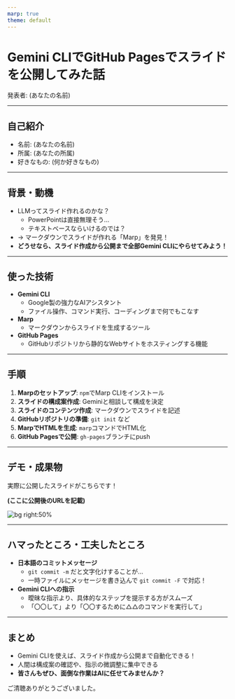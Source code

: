 ```yaml
---
marp: true
theme: default
---
```


# Gemini CLIでGitHub Pagesでスライドを公開してみた話

発表者: (あなたの名前)

---

## 自己紹介

- 名前: (あなたの名前)
- 所属: (あなたの所属)
- 好きなもの: (何か好きなもの)

---

## 背景・動機

- LLMってスライド作れるのかな？
  - PowerPointは直接無理そう...
  - テキストベースならいけるのでは？
- → マークダウンでスライドが作れる「Marp」を発見！
- **どうせなら、スライド作成から公開まで全部Gemini CLIにやらせてみよう！**

---

## 使った技術

- **Gemini CLI**
  - Google製の強力なAIアシスタント
  - ファイル操作、コマンド実行、コーディングまで何でもこなす
- **Marp**
  - マークダウンからスライドを生成するツール
- **GitHub Pages**
  - GitHubリポジトリから静的なWebサイトをホスティングする機能

---

## 手順

1. **Marpのセットアップ**: `npm`でMarp CLIをインストール
2. **スライドの構成案作成**: Geminiと相談して構成を決定
3. **スライドのコンテンツ作成**: マークダウンでスライドを記述
4. **GitHubリポジトリの準備**: `git init` など
5. **MarpでHTMLを生成**: `marp`コマンドでHTML化
6. **GitHub Pagesで公開**: `gh-pages`ブランチにpush

---

## デモ・成果物

実際に公開したスライドがこちらです！

**(ここに公開後のURLを記載)**

![bg right:50%](https://marp.app/assets/marp.svg)

---

## ハマったところ・工夫したところ

- **日本語のコミットメッセージ**
  - `git commit -m` だと文字化けすることが...
  - 一時ファイルにメッセージを書き込んで `git commit -F` で対応！
- **Gemini CLIへの指示**
  - 曖昧な指示より、具体的なステップを提示する方がスムーズ
  - 「〇〇して」より「〇〇するために△△のコマンドを実行して」

---

## まとめ

- Gemini CLIを使えば、スライド作成から公開まで自動化できる！
- 人間は構成案の確認や、指示の微調整に集中できる
- **皆さんもぜひ、面倒な作業はAIに任せてみませんか？**

ご清聴ありがとうございました。

